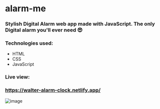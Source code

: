 # alarm-me
### Stylish Digital Alarm web app made with JavaScript. The only Digital alarm you'll ever need 😎
### Technologies used:
* HTML
* CSS
* JavaScript
### Live view:
### https://walter-alarm-clock.netlify.app/
![image](https://github.com/Walter-Tronics/alarm-me/assets/81018331/e126410c-ceed-4a8f-bd1d-333ad90c5527)
